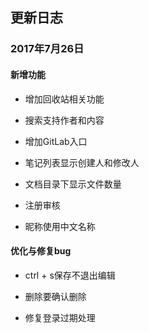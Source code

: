 ## 更新日志

### 2017年7月26日

#### 新增功能

- 增加回收站相关功能

- 搜索支持作者和内容

- 增加GitLab入口

- 笔记列表显示创建人和修改人

- 文档目录下显示文件数量

- 注册审核

- 昵称使用中文名称

#### 优化与修复bug

- ctrl + s保存不退出编辑

- 删除要确认删除

- 修复登录过期处理
